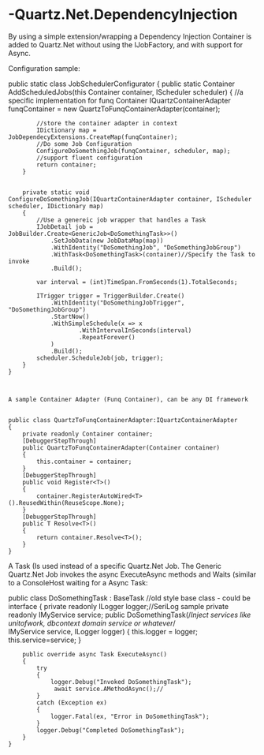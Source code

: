 ﻿# -Quartz.Net.DependencyInjection
 
 
 By using a simple extension/wrapping a Dependency Injection Container is added to Quartz.Net without using the IJobFactory, and with support for Async.
 
 
  Configuration sample:
  
  
  public static class JobSchedulerConfigurator
    {
        public static Container AddScheduledJobs(this Container container, IScheduler scheduler)
        {
            //a specific implementation for funq Container
            IQuartzContainerAdapter funqContainer = new QuartzToFunqContainerAdapter(container);
           
            //store the container adapter in context
            IDictionary map = JobDependecyExtensions.CreateMap(funqContainer);
            //Do some Job Configuration
            ConfigureDoSomethingJob(funqContainer, scheduler, map);
            //support fluent configuration
            return container;
        }


        private static void ConfigureDoSomethingJob(IQuartzContainerAdapter container, IScheduler scheduler, IDictionary map)
        {
            //Use a genereic job wrapper that handles a Task
            IJobDetail job = JobBuilder.Create<GenericJob<DoSomethingTask>>()
                .SetJobData(new JobDataMap(map))
                .WithIdentity("DoSomethingJob", "DoSomethingJobGroup")
                .WithTask<DoSomethingTask>(container)//Specify the Task to invoke
                .Build();

            var interval = (int)TimeSpan.FromSeconds(1).TotalSeconds;

            ITrigger trigger = TriggerBuilder.Create()
                .WithIdentity("DoSomethingJobTrigger", "DoSomethingJobGroup")
                .StartNow()
                .WithSimpleSchedule(x => x
                        .WithIntervalInSeconds(interval)
                        .RepeatForever()
                )
                .Build();
            scheduler.ScheduleJob(job, trigger);
        }
    }
    
    
    
    A sample Container Adapter (Funq Container), can be any DI framework
    
    
    public class QuartzToFunqContainerAdapter:IQuartzContainerAdapter
    {
        private readonly Container container;
        [DebuggerStepThrough]
        public QuartzToFunqContainerAdapter(Container container)
        {
            this.container = container;
        }
        [DebuggerStepThrough]
        public void Register<T>()
        {
            container.RegisterAutoWired<T>().ReusedWithin(ReuseScope.None);
        }
        [DebuggerStepThrough]
        public T Resolve<T>()
        {
            return container.Resolve<T>();
        }
    }
    
A Task (Is used instead of a specific Quartz.Net Job. The Generic Quartz.Net Job invokes the async ExecuteAsync methods and Waits (similar to a ConsoleHost waiting for a Async Task:
   
   public class DoSomethingTask : BaseTask //old style base class - could be interface
    {
        private readonly ILogger logger;//SeriLog sample
        private readonly IMyService service;
        public DoSomethingTask(/*Inject services like unitofwork, dbcontext domain service or whatever*/  
                      IMyService service,
                        ILogger logger)
        {
            this.logger = logger;
            this.service=service;
        }

        public override async Task ExecuteAsync()
        {
            try
            {
                logger.Debug("Invoked DoSomethingTask");
                 await service.AMethodAsync();//  
            }
            catch (Exception ex)
            {
                logger.Fatal(ex, "Error in DoSomethingTask");
            }
            logger.Debug("Completed DoSomethingTask");
        }
    }
    
    
